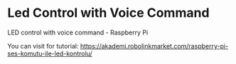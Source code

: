# Led Control with Voice Command
LED control with voice command - Raspberry Pi

You can visit for tutorial: https://akademi.robolinkmarket.com/raspberry-pi-ses-komutu-ile-led-kontrolu/
